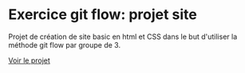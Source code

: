 # Exercice git flow: projet site

Projet de création de site basic en html et CSS dans le but d'utiliser la méthode git flow par groupe de 3. 

<a href="https://paulastar.github.io/projet_site/">Voir le projet</a>
